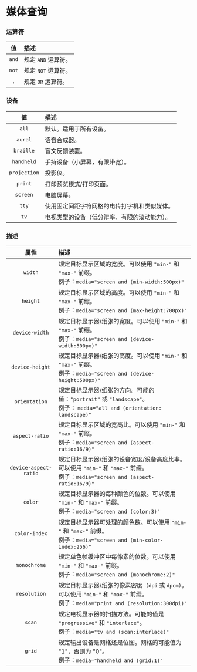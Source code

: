 # 媒体查询

### 运算符

|  值   | 描述                |
| :---: | :------------------ |
| `and` | 规定 `AND` 运算符。 |
| `not` | 规定 `NOT` 运算符。 |
|  `,`  | 规定 `OR` 运算符。  |



### 设备

|      值      | 描述                                         |
| :----------: | :------------------------------------------- |
|    `all`     | 默认。适用于所有设备。                       |
|   `aural`    | 语音合成器。                                 |
|  `braille`   | 盲文反馈装置。                               |
|  `handheld`  | 手持设备（小屏幕，有限带宽）。               |
| `projection` | 投影仪。                                     |
|   `print`    | 打印预览模式/打印页面。                      |
|   `screen`   | 电脑屏幕。                                   |
|    `tty`     | 使用固定间距字符网格的电传打字机和类似媒体。 |
|     `tv`     | 电视类型的设备（低分辨率，有限的滚动能力）。 |



### 描述

|         属性          | 描述                                                         |
| :-------------------: | :----------------------------------------------------------- |
|        `width`        | 规定目标显示区域的宽度。可以使用 `"min-"` 和 `"max-"` 前缀。<br />例子：`media="screen and (min-width:500px)"` |
|       `height`        | 规定目标显示区域的高度。可以使用 `"min-"` 和 `"max-"` 前缀。<br />例子：`media="screen and (max-height:700px)"` |
|    `device-width`     | 规定目标显示器/纸张的宽度。可以使用 `"min-"` 和 `"max-"` 前缀。<br />例子：`media="screen and (device-width:500px)"` |
|    `device-height`    | 规定目标显示器/纸张的高度。可以使用 `"min-"` 和 `"max-"` 前缀。<br />例子：`media="screen and (device-height:500px)"` |
|     `orientation`     | 规定目标显示器/纸张的方向。可能的值：`"portrait"` 或 `"landscape"`。<br />例子： `media="all and (orientation: landscape)"` |
|    `aspect-ratio`     | 规定目标显示区域的宽高比。可以使用 `"min-"` 和 `"max-"` 前缀。<br />例子：`media="screen and (aspect-ratio:16/9)"` |
| `device-aspect-ratio` | 规定目标显示器/纸张的设备宽度/设备高度比率。可以使用 `"min-"` 和 `"max-"` 前缀。<br />例子：`media="screen and (aspect-ratio:16/9)"` |
|        `color`        | 规定目标显示器的每种颜色的位数。可以使用 `"min-"` 和 `"max-"` 前缀。<br />例子：`media="screen and (color:3)"` |
|     `color-index`     | 规定目标显示器可处理的颜色数。可以使用 `"min-"` 和 `"max-"` 前缀。<br />例子：`media="screen and (min-color-index:256)"` |
|     `monochrome`      | 规定单色帧缓冲区中每像素的位数。可以使用 `"min-"` 和 `"max-"` 前缀。<br />例子：`media="screen and (monochrome:2)"` |
|     `resolution`      | 规定目标显示器/纸张的像素密度（`dpi` 或 `dpcm`）。可以使用 `"min-"` 和 `"max-"` 前缀。<br />例子：`media="print and (resolution:300dpi)"` |
|        `scan`         | 规定电视显示器的扫描方法。可能的值是 `"progressive"` 和 `"interlace"`。<br />例子：`media="tv and (scan:interlace)"` |
|        `grid`         | 规定输出设备是网格还是位图。网格的可能值为 "1"，否则为 "0"。<br />例子：`media="handheld and (grid:1)"` |


